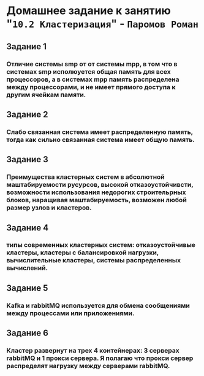 # Домашнее задание к занятию "`10.2 Кластеризация`" - `Паромов Роман`

## Задание 1
  ### Отличие системы smp от от системы mpp, в том что в системах smp исполюуется общая память для всех процессоров, а в системах mpp память распределена между процессорами, и не имеет прямого доступа к другим ячейкам памяти.
  
## Задание 2
  ### Слабо связанная система имеет распределенную память, тогда как сильно связанная система имеет общую память.
  
## Задание 3
  ### Преимущества кластерных систем в абсолютной маштабируемости русурсов, высокой отказоустойчивсти, возможности использования недорогих строительрных блоков, наращивая маштабируемость, возможен любой размер узлов и кластеров.
  
## Задание 4
  ### типы современных кластерных систем: отказоустойчивые кластеры, кластеры с балансировкой нагрузки, вычислительные кластеры, системы распределенных вычислений.
    
## Задание 5
  ### Kafka и rabbitMQ используется для обмена сообщениями между процессами или приложениями.
  
## Задание 6
  ### Кластер развернут на трех 4 контейнерах: 3 серверах rabbitMQ и 1 прокси сервера. Я полагаю что прокси сервер распределят нагрузку между серверами rabbitMQ.
